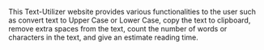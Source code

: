 This Text-Utilizer website provides various functionalities to the user such as convert text to Upper Case or Lower Case, copy the text to clipboard, remove extra spaces from the text, count the number of words or characters in the text, and give an estimate reading time.
